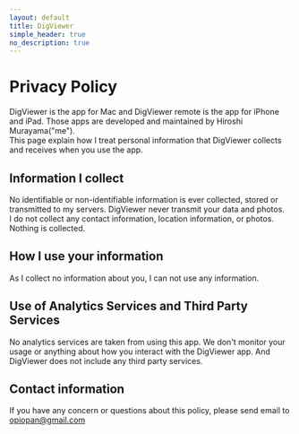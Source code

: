 ```yaml
---
layout: default
title: DigViewer
simple_header: true
no_description: true
---
```

# Privacy Policy
DigViewer is the app for Mac and DigViewer remote is the app for iPhone and iPad.
Those apps are developed and maintained by Hiroshi Murayama("me").<br>
This page explain how I treat personal information that DigViewer collects and receives when you use the app.

## Information I collect
No identifiable or non-identifiable information is ever collected, stored or transmitted to my servers. DigViewer never transmit your data and photos.<br>
I do not collect any contact information, location information, or photos. Nothing is collected.

## How I use your information
As I collect no information about you, I can not use any information.

## Use of Analytics Services and Third Party Services
No analytics services are taken from using this app. We don't monitor your usage or anything about how you interact with the DigViewer app.
And DigViewer does not include any third party services.

## Contact information
If you have any concern or questions about this policy, please send email to opiopan@gmail.com
